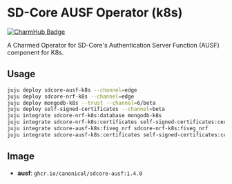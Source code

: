 # SD-Core AUSF Operator (k8s)
[![CharmHub Badge](https://charmhub.io/sdcore-ausf-k8s/badge.svg)](https://charmhub.io/sdcore-ausf-k8s)

A Charmed Operator for SD-Core's Authentication Server Function (AUSF) component for K8s. 

## Usage

```bash
juju deploy sdcore-ausf-k8s --channel=edge
juju deploy sdcore-nrf-k8s --channel=edge
juju deploy mongodb-k8s --trust --channel=6/beta
juju deploy self-signed-certificates --channel=beta
juju integrate sdcore-nrf-k8s:database mongodb-k8s
juju integrate sdcore-nrf-k8s:certificates self-signed-certificates:certificates
juju integrate sdcore-ausf-k8s:fiveg_nrf sdcore-nrf-k8s:fiveg_nrf
juju integrate sdcore-ausf-k8s:certificates self-signed-certificates:certificates
```

## Image

- **ausf**: `ghcr.io/canonical/sdcore-ausf:1.4.0`
